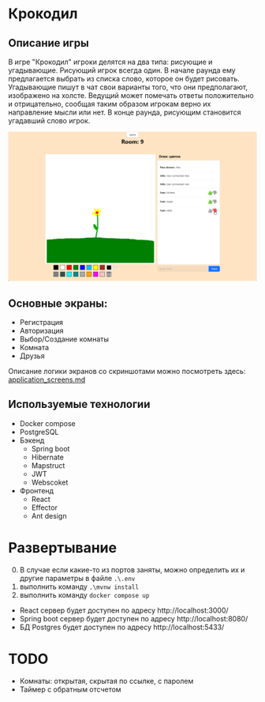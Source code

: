 # Крокодил

## Описание игры
В игре "Крокодил" игроки делятся на два типа: рисующие и угадывающие. 
Рисующий игрок всегда один. В начале раунда ему предлагается выбрать из списка слово, которое он будет рисовать.
Угадывающие пишут в чат свои варианты того, что они предполагают, изображено на холсте. Ведущий может помечать ответы
положительно и отрицательно, сообщая таким образом игрокам верно их направление мысли или нет. 
В конце раунда, рисующим становится угадавший слово игрок.

![интерфейс рисующего слова](/doc/images/room_draw.png)

## Основные экраны:
- Регистрация
- Авторизация
- Выбор/Создание комнаты
- Комната
- Друзья

Описание логики экранов со скриншотами можно посмотреть здесь: [application_screens.md](doc/application_screens.md)

## Используемые технологии
- Docker compose
- PostgreSQL
- Бэкенд
  - Spring boot
  - Hibernate
  - Mapstruct
  - JWT
  - Webscoket
- Фронтенд
  - React
  - Effector
  - Ant design

# Развертывание
0. В случае если какие-то из портов заняты, можно определить их и другие параметры в файле `.\.env`
1. выполнить команду `.\mvnw install`
2. выполнить команду `docker compose up`

- React сервер будет доступен по адресу http://localhost:3000/
- Spring boot сервер будет доступен по адресу http://localhost:8080/
- БД Postgres будет доступен по адресу http://localhost:5433/

# TODO
- Комнаты: открытая, скрытая по ссылке, с паролем
- Таймер с обратным отсчетом